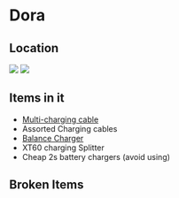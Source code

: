 # Dora

## Location
![](bd73f23b95ab066f3598b901226bc0cb_MD5.webp)
![](045c069051103cedee9a0bcc7e6abd46_MD5.webp)

## Items in it
- [Multi-charging cable](connectors.md#^a22fe0)
- Assorted Charging cables
- [Balance Charger](Miscelaneous.md#^509e38)
- XT60 charging Splitter
- Cheap 2s battery chargers (avoid using)
## Broken Items
